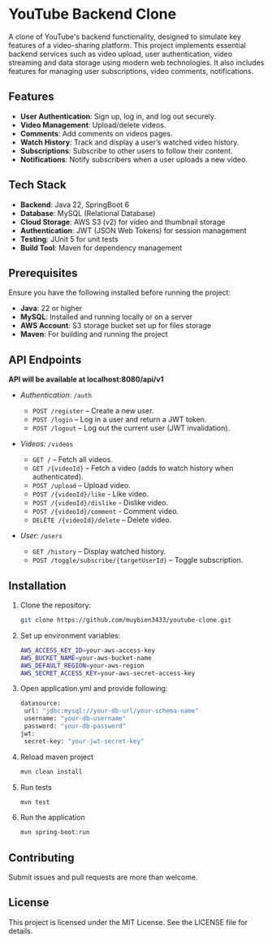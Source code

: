 # YouTube Backend Clone

A clone of YouTube's backend functionality, designed to simulate key features of a video-sharing platform. 
This project implements essential backend services such as video upload, user authentication, video streaming 
and data storage using modern web technologies. 
It also includes features for managing user subscriptions, video comments, notifications.

## Features

- **User Authentication**: Sign up, log in, and log out securely.
- **Video Management**: Upload/delete videos.
- **Comments**: Add comments on videos pages.
- **Watch History**: Track and display a user’s watched video history.
- **Subscriptions**: Subscribe to other users to follow their content.
- **Notifications**: Notify subscribers when a user uploads a new video.

## Tech Stack

- **Backend**: Java 22, SpringBoot 6
- **Database**: MySQL (Relational Database)
- **Cloud Storage**: AWS S3 (v2) for video and thumbnail storage
- **Authentication**: JWT (JSON Web Tokens) for session management
- **Testing**: JUnit 5 for unit tests
- **Build Tool**: Maven for dependency management

## Prerequisites

Ensure you have the following installed before running the project:

- **Java**: 22 or higher
- **MySQL**: Installed and running locally or on a server
- **AWS Account**: S3 storage bucket set up for files storage
- **Maven**: For building and running the project

## API Endpoints

**API will be available at localhost:8080/api/v1**

- *Authentication*: `/auth`
   - `POST /register` – Create a new user.
   - `POST /login` – Log in a user and return a JWT token.
   - `POST /logout` – Log out the current user (JWT invalidation).

- *Videos*: `/videos`
   - `GET /` – Fetch all videos.
   - `GET /{videoId}` – Fetch a video (adds to watch history when authenticated).
   - `POST /upload` – Upload video.
   - `POST /{videoId}/like` - Like video.
   - `POST /{videoId}/dislike` - Dislike video.
   - `POST /{videoId}/comment` - Comment video.
   - `DELETE /{videoId}/delete` – Delete video.

- *User*: `/users`
    - `GET /history` – Display watched history.
    - `POST /toggle/subscribe/{targetUserId}` – Toggle subscription.

## Installation

1. Clone the repository:
   ```bash
   git clone https://github.com/muybien3433/youtube-clone.git
   ```
2. Set up environment variables: 
   ```bash
   AWS_ACCESS_KEY_ID=your-aws-access-key
   AWS_BUCKET_NAME=your-aws-bucket-name
   AWS_DEFAULT_REGION=your-aws-region
   AWS_SECRET_ACCESS_KEY=your-aws-secret-access-key
   ```
3. Open application.yml and provide following:
   ```bash
   datasource:
    url: "jdbc:mysql://your-db-url/your-schema-name"
    username: "your-db-username"
    password: "your-db-password"
   jwt:
    secret-key: "your-jwt-secret-key"
   ```
4. Reload maven project
   ```bash
   mvn clean install
   ```
5. Run tests
   ```bash
   mvn test
   ```
6. Run the application
   ```bash
   mvn spring-boot:run
   ```

## Contributing
Submit issues and pull requests are more than welcome.

## License
This project is licensed under the MIT License. See the LICENSE file for details.


